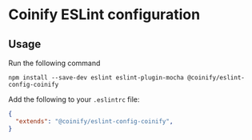# Coinify ESLint configuration

## Usage

Run the following command

```
npm install --save-dev eslint eslint-plugin-mocha @coinify/eslint-config-coinify
```

Add the following to your `.eslintrc` file:

```json
{
  "extends": "@coinify/eslint-config-coinify",
}
```
